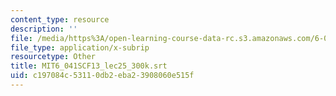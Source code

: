```yaml
---
content_type: resource
description: ''
file: /media/https%3A/open-learning-course-data-rc.s3.amazonaws.com/6-041sc-probabilistic-systems-analysis-and-applied-probability-fall-2013/c197084c53110db2eba23908060e515f_MIT6_041SCF13_lec25_300k.srt
file_type: application/x-subrip
resourcetype: Other
title: MIT6_041SCF13_lec25_300k.srt
uid: c197084c-5311-0db2-eba2-3908060e515f
---
```

